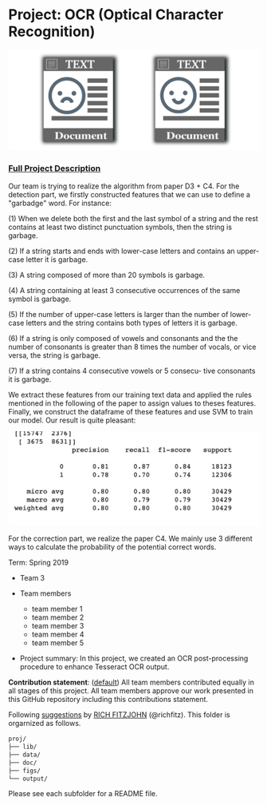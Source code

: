 # Project: OCR (Optical Character Recognition) 

![image](figs/intro.png)

### [Full Project Description](doc/project4_desc.md)
Our team is trying to realize the algorithm from paper D3 + C4. 
For the detection part, we firstly constructed features that we can use to define a "garbadge" word. For instance: 

(1) When we delete both the first and the last symbol of a string and the rest contains at least two distinct punctuation symbols, then the string is garbage.

(2) If a string starts and ends with lower-case letters and contains an upper-case letter it is garbage.

(3) A string composed of more than 20 symbols is garbage. 

(4) A string containing at least 3 consecutive occurrences of the same symbol is garbage.

(5) If the number of upper-case letters is larger than the number of lower-case letters and the string contains both types of letters it is garbage.

(6) If a string is only composed of vowels and consonants and the the number of consonants is greater than 8 times the number of vocals, or vice versa, the string is garbage.

(7) If a string contains 4 consecutive vowels or 5 consecu- tive consonants it is garbage.

We extract these features from our training text data and applied the rules mentioned in the following of the paper to assign values to theses features. Finally, we construct the dataframe of these features and use SVM to train our model. 
Our result is quite pleasant: 

![image](figs/de.jpeg)


For the correction part, we realize the paper C4. We mainly use 3 different ways to calculate the probability of the potential correct words. 





Term: Spring 2019

+ Team 3
+ Team members
	+ team member 1
	+ team member 2
	+ team member 3
	+ team member 4
	+ team member 5

+ Project summary: In this project, we created an OCR post-processing procedure to enhance Tesseract OCR output. 
	
**Contribution statement**: ([default](doc/a_note_on_contributions.md)) All team members contributed equally in all stages of this project. All team members approve our work presented in this GitHub repository including this contributions statement. 

Following [suggestions](http://nicercode.github.io/blog/2013-04-05-projects/) by [RICH FITZJOHN](http://nicercode.github.io/about/#Team) (@richfitz). This folder is orgarnized as follows.

```
proj/
├── lib/
├── data/
├── doc/
├── figs/
└── output/
```

Please see each subfolder for a README file.
